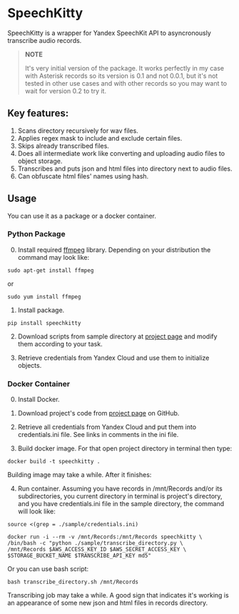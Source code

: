 # SpeechKitty

SpeechKitty is a wrapper for Yandex SpeechKit API to asyncronously transcribe audio records. 

> **NOTE**
> 
> It's very initial version of the package. It works perfectly in my case with Asterisk records so its version is 0.1 and not 0.0.1, but it's not tested in other use cases and with other records so you may want to wait for version 0.2 to try it.

## Key features:

1. Scans directory recursively for wav files.
2. Applies regex mask to include and exclude certain files.
3. Skips already transcribed files.
4. Does all intermediate work like converting and uploading audio files to object storage.
5. Transcribes and puts json and html files into directory next to audio files.
6. Can obfuscate html files' names using hash.

## Usage

You can use it as a package or a docker container.

### Python Package

0. Install required [ffmpeg](https://ffmpeg.org/download.html) library. Depending on your distribution the command may look like:

```console
sudo apt-get install ffmpeg
```
or
```console
sudo yum install ffmpeg
```

1. Install package.

```console
pip install speechkitty
```

2. Download scripts from sample directory at [project page](https://github.com/AlekseiPrishchepo/SpeechKitty/blob/main/sample) and modify them according to your task. 

3. Retrieve credentials from Yandex Cloud and use them to initialize objects.

### Docker Container

0. Install Docker.

1. Download project's code from [project page](https://github.com/AlekseiPrishchepo/SpeechKitty) on GitHub.

2. Retrieve all credentials from Yandex Cloud and put them into credentials.ini file. See links in comments in the ini file.

3. Build docker image. For that open project directory in terminal then type:

```console
docker build -t speechkitty .
```

Building image may take a while. After it finishes:

4. Run container. Assuming you have records in /mnt/Records and/or its subdirectories, you current directory in terminal is project's directory, and you have credentials.ini file in the sample directory, the command will look like:

```
source <(grep = ./sample/credentials.ini)

docker run -i --rm -v /mnt/Records:/mnt/Records speechkitty \
/bin/bash -c "python ./sample/transcribe_directory.py \
/mnt/Records $AWS_ACCESS_KEY_ID $AWS_SECRET_ACCESS_KEY \
$STORAGE_BUCKET_NAME $TRANSCRIBE_API_KEY md5"
```
Or you can use bash script:
```console
bash transcribe_directory.sh /mnt/Records
```
Transcribing job may take a while. A good sign that indicates it's working is an appearance of some new json and html files in records directory.
